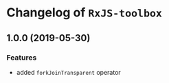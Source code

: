 # Changelog of `RxJS-toolbox` 


## 1.0.0 (2019-05-30)
### Features
* added `forkJoinTransparent` operator
